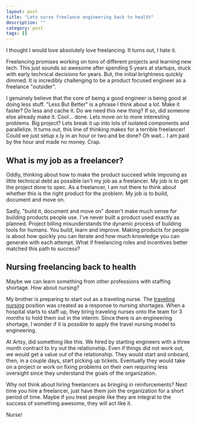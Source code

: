 ```yaml
---
layout: post
title: "Lets nurse freelance engineering back to health"
description: ""
category: post
tags: []
---
```


I thought I would love absolutely love freelancing. It turns out, I hate it.

Freelancing promises working on tons of different projects and learning new tech. This just sounds so awesome after spending 5 years at startups, stuck with early technical decisions for years. But, the initial brightness quickly dimmed. It is incredibly challenging to be a product focused engineer as a freelance "outsider".

I genuinely believe that the core of being a good engineer is being good at doing less stuff. "Less But Better" is a phrase I think about a lot. Make it faster? Do less and cache it. Do we need this new thing? If so, did someone else already make it. Cool… done. Lets move on to more interesting problems. Big project? Lets break it up into lots of isolated components and parallelize. It turns out, this line of thinking makes for a terrible freelancer! Could we just setup x.ly in an hour or two and be done? Oh wait… I am paid by the hour and made no money. Crap.

## What is my job as a freelancer?

Oddly, thinking about how to make the product succeed while imposing as little technical debt as possible isn't my job as a freelancer. My job is to get the project done to spec. As a freelancer, I am not there to think about whether this is the right product for the problem. My job is to build, document and move on.

Sadly, "build it, document and move on" doesn't make much sense for building products people use. I've never built a product used exactly as planned. Project billing misunderstands the dynamic process of building tools for humans. You build, learn and improve. Making products for people is about how quickly you can iterate and how much knowledge you can generate with each attempt. What if freelancing roles and incentives better matched this path to success?

## Nursing freelancing back to health

Maybe we can learn something from other professions with staffing shortage. How about nursing?

My brother is preparing to start out as a traveling nurse. The [traveling nursing](http://en.wikipedia.org/wiki/Travel_nursing) position was created as a response to nursing shortages. When a hospital starts to staff up, they bring traveling nurses onto the team for 3 months to hold them out in the interim. Since there is an engineering shortage, I wonder if it is possible to apply the travel nursing model to engineering.

At Artsy, did something like this. We hired by starting engineers with a three month contract to try out the relationship. Even if things did not work out, we would get a value out of the relationship. They would start and onboard, then, in a couple days, start picking up tickets. Eventually they would take on a project or work on fixing problems on their own requiring less oversight since they understand the goals of the organization.

Why not think about hiring freelancers as bringing in reinforcements? Next time you hire a freelancer, just have them join the organization for a short period of time. Maybe if you treat people like they are integral to the success of something awesome, they will act like it.

Nurse!
